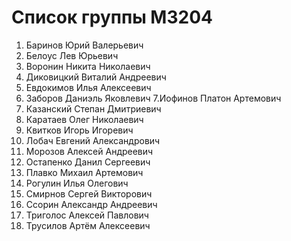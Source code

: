 # Список группы M3204

1. Баринов Юрий Валерьевич
2. Белоус Лев Юрьевич
3. Воронин Никита Николаевич
4. Диковицкий Виталий Андреевич
5. Евдокимов Илья Алексеевич
6. Заборов Даниэль Яковлевич
7.Иофинов Платон Артемович
8. Казанский Степан Дмитриевич
9. Каратаев Олег Николаевич
10. Квитков Игорь Игоревич
11. Лобач Евгений Александрович
12. Морозов Алексей Андреевич
13. Остапенко Данил Сергеевич
14. Плавко Михаил Артемович
15. Рогулин Илья Олегович
16. Смирнов Сергей Викторович
17. Ссорин Александр Андреевич
18. Триголос Алексей Павлович
19. Трусилов Артём Алексеевич

